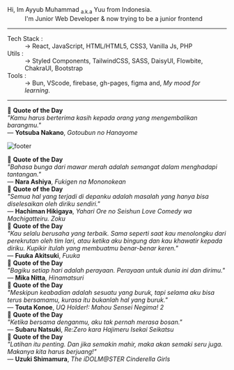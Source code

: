 
<dl>
  <dt>Hi, Im Ayyub Muhammad <sub>a.k.a</sub> Yuu from Indonesia.</dt>
  <dd>I'm Junior Web Developer & now trying to be a junior frontend</dd>
</dl>

---

<dl>
  <dt>Tech Stack :</dt>
  <dd>-> React, JavaScript, HTML/HTML5, CSS3, Vanilla Js, PHP</dd>

  <dt>Utils :</dt>
  <dd>-> Styled Components, TailwindCSS, SASS, DaisyUI, Flowbite, ChakraUI, Bootstrap</dd>
  
  <dt>Tools :</dt>
  <dd>-> Bun, VScode, firebase, gh-pages, figma and, <em>My mood for learning</em>.</dd>
</dl>


---
<!-- QUOTE START -->
<div align="left">
  📜 <strong>Quote of the Day</strong><br>
  <em>"Kamu harus berterima kasih kepada orang yang mengembalikan barangmu."</em><br>
  — <strong>Yotsuba Nakano</strong>, <em>Gotoubun no Hanayome</em>
</div>
<!-- QUOTE END -->

![footer](https://capsule-render.vercel.app/api?type=waving&color=auto&height=150&section=footer&text=Id-Yuu&fontSize=20&fontAlignY=60&fontAlign=90)
<!-- QUOTE START -->
<div align="left">
  📜 <strong>Quote of the Day</strong><br>
  <em>"Bahasa bunga dari mawar merah adalah semangat dalam menghadapi tantangan."</em><br>
  — <strong>Nara Ashiya</strong>, <em>Fukigen na Mononokean</em>
</div>
<!-- QUOTE END -->
<!-- QUOTE START -->
<div align="left">
  📜 <strong>Quote of the Day</strong><br>
  <em>"Semua hal yang terjadi di depanku adalah masalah yang hanya bisa diselesaikan oleh diriku sendiri."</em><br>
  — <strong>Hachiman Hikigaya</strong>, <em>Yahari Ore no Seishun Love Comedy wa Machigatteiru. Zoku</em>
</div>
<!-- QUOTE END -->
<!-- QUOTE START -->
<div align="left">
  📜 <strong>Quote of the Day</strong><br>
  <em>"Kau selalu berusaha yang terbaik. Sama seperti saat kau menolongku dari perekrutan oleh tim lari, atau ketika aku bingung dan kau khawatir kepada diriku. Kupikir itulah yang membuatmu benar-benar keren."</em><br>
  — <strong>Fuuka Akitsuki</strong>, <em>Fuuka</em>
</div>
<!-- QUOTE END -->
<!-- QUOTE START -->
<div align="left">
  📜 <strong>Quote of the Day</strong><br>
  <em>"Bagiku setiap hari adalah perayaan. Perayaan untuk dunia ini dan dirimu."</em><br>
  — <strong>Mika Nitta</strong>, <em>Hinamatsuri</em>
</div>
<!-- QUOTE END -->
<!-- QUOTE START -->
<div align="left">
  📜 <strong>Quote of the Day</strong><br>
  <em>"Meskipun keabadian adalah sesuatu yang buruk, tapi selama aku bisa terus bersamamu, kurasa itu bukanlah hal yang buruk."</em><br>
  — <strong>Touta Konoe</strong>, <em>UQ Holder!: Mahou Sensei Negima! 2</em>
</div>
<!-- QUOTE END -->
<!-- QUOTE START -->
<div align="left">
  📜 <strong>Quote of the Day</strong><br>
  <em>"Ketika bersama denganmu, aku tak pernah merasa bosan."</em><br>
  — <strong>Subaru Natsuki</strong>, <em>Re:Zero kara Hajimeru Isekai Seikatsu</em>
</div>
<!-- QUOTE END -->
<!-- QUOTE START -->
<div align="left">
  📜 <strong>Quote of the Day</strong><br>
  <em>"Latihan itu penting. Dan jika semakin mahir, maka akan semaki seru juga. Makanya kita harus berjuang!"</em><br>
  — <strong>Uzuki Shimamura</strong>, <em>The iDOLM@STER Cinderella Girls</em>
</div>
<!-- QUOTE END -->
